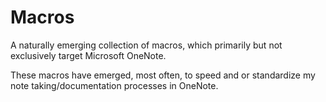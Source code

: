 # Macros

A naturally emerging collection of macros, which primarily but not exclusively target
Microsoft OneNote.

These macros have emerged, most often, to speed and or standardize my note taking/documentation
processes in OneNote.
